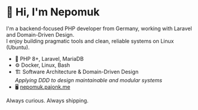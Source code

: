# 👋 Hi, I'm Nepomuk

I'm a backend-focused PHP developer from Germany, working with Laravel and Domain-Driven Design.  
I enjoy building pragmatic tools and clean, reliable systems on Linux (Ubuntu).

- 🐘 PHP 8+, Laravel, MariaDB  
- ⚙️ Docker, Linux, Bash  
- 🏗️ Software Architecture & Domain-Driven Design  
  *Applying DDD to design maintainable and modular systems*  
- 🖥️ [nepomuk.pajonk.me](https://nepomuk.pajonk.me)

Always curious. Always shipping.
